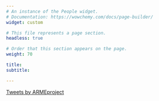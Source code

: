 ```yaml
---
# An instance of the People widget.
# Documentation: https://wowchemy.com/docs/page-builder/
widget: custom

# This file represents a page section.
headless: true

# Order that this section appears on the page.
weight: 70

title: 
subtitle:

---
```


<a class="twitter-timeline" data-lang="en" data-dnt="true" href="https://twitter.com/ARMEproject?ref_src=twsrc%5Etfw">Tweets by ARMEproject</a> <script async src="https://platform.twitter.com/widgets.js" charset="utf-8"></script>
